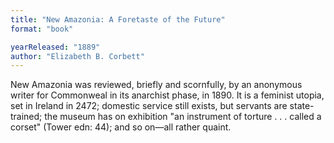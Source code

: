 ```yaml
---
title: "New Amazonia: A Foretaste of the Future"
format: "book"

yearReleased: "1889"
author: "Elizabeth B. Corbett"
---
```

New Amazonia was reviewed, briefly and scornfully,  by an anonymous writer for Commonweal in its anarchist phase, in 1890. It  is a feminist utopia, set in Ireland in 2472; domestic service still exists, but  servants are state-trained; the museum has on exhibition "an instrument of  torture . . . called a corset" (Tower edn: 44); and so on—all rather quaint.
 